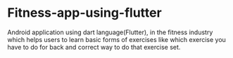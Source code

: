 # Fitness-app-using-flutter
Android application using dart language(Flutter), in the fitness industry which helps users to learn basic forms of exercises like which exercise you have to do for back and correct way to do that exercise set.
